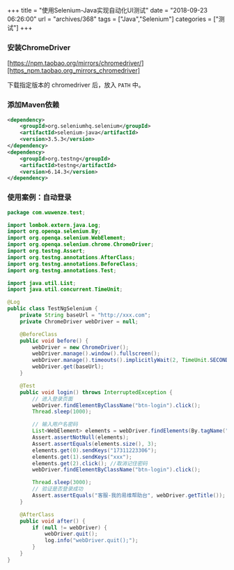+++
title = "使用Selenium-Java实现自动化UI测试"
date = "2018-09-23 06:26:00"
url = "archives/368"
tags = ["Java","Selenium"]
categories = ["测试"]
+++

### 安装ChromeDriver ###

[https://npm.taobao.org/mirrors/chromedriver/][https_npm.taobao.org_mirrors_chromedriver]

下载指定版本的 chromedriver 后，放入 `PATH` 中。

### 添加Maven依赖 ###

```xml
<dependency>
    <groupId>org.seleniumhq.selenium</groupId>
    <artifactId>selenium-java</artifactId>
    <version>3.5.3</version>
</dependency>
<dependency>
    <groupId>org.testng</groupId>
    <artifactId>testng</artifactId>
    <version>6.14.3</version>
</dependency>
```

### 使用案例：自动登录 ###

```java
package com.wuwenze.test;

import lombok.extern.java.Log;
import org.openqa.selenium.By;
import org.openqa.selenium.WebElement;
import org.openqa.selenium.chrome.ChromeDriver;
import org.testng.Assert;
import org.testng.annotations.AfterClass;
import org.testng.annotations.BeforeClass;
import org.testng.annotations.Test;

import java.util.List;
import java.util.concurrent.TimeUnit;

@Log
public class TestNgSelenium {
    private String baseUrl = "http://xxx.com";
    private ChromeDriver webDriver = null;

    @BeforeClass
    public void before() {
        webDriver = new ChromeDriver();
        webDriver.manage().window().fullscreen();
        webDriver.manage().timeouts().implicitlyWait(2, TimeUnit.SECONDS);
        webDriver.get(baseUrl);
    }

    @Test
    public void login() throws InterruptedException {
        // 进入登录页面
        webDriver.findElementByClassName("btn-login").click();
        Thread.sleep(1000);

        // 输入用户名密码
        List<WebElement> elements = webDriver.findElements(By.tagName("input"));
        Assert.assertNotNull(elements);
        Assert.assertEquals(elements.size(), 3);
        elements.get(0).sendKeys("17311223306");
        elements.get(1).sendKeys("xxx");
        elements.get(2).click(); //取消记住密码
        webDriver.findElementByClassName("btn-login").click();

        Thread.sleep(3000);
        // 验证是否登录成功
        Assert.assertEquals("客服-我的易维帮助台", webDriver.getTitle());
    }

    @AfterClass
    public void after() {
        if (null != webDriver) {
            webDriver.quit();
            log.info("webDriver.quit();");
        }
    }
}
```


[https_npm.taobao.org_mirrors_chromedriver]: https://npm.taobao.org/mirrors/chromedriver/